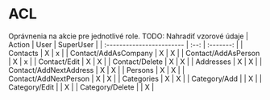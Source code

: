 # ACL

Oprávnenia na akcie pre jednotlivé role.
TODO: Nahradiť vzorové údaje
| Action                    | User | SuperUser |
| :------------------------ | :--: | :-------: |
| Contacts                  |  X   |     x     |
| Contact/AddAsCompany      |  X   |     X     |
| Contact/AddAsPerson       |  X   |     x     |
| Contact/Edit              |  X   |     X     |
| Contact/Delete            |  X   |     X     |
| Addresses                 |  X   |     X     |
| Contact/AddNextAddress    |  X   |     X     |
| Persons                   |  X   |     X     |
| Contact/AddNextPerson     |  X   |     X     |
| Categories                |  X   |     X     |
| Category/Add              |      |     X     |
| Category/Edit             |      |     X     |
| Category/Delete           |      |     X     |


